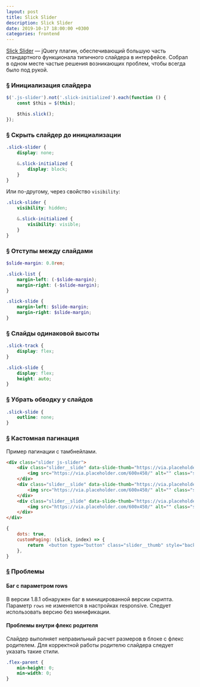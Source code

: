```yaml
---
layout: post
title: Slick Slider
description: Slick Slider
date: 2019-10-17 18:00:00 +0300
categories: frontend
---
```


<p><a href="https://kenwheeler.github.io/slick/" rel="noopener noreferrer" target="_blank">Slick Slider</a>&nbsp;&mdash; jQuery плагин, обеспечивающий большую часть стандартного функционала типичного слайдера в&nbsp;интерфейсе. Собрал в&nbsp;одном месте частые решения возникающих проблем, чтобы всегда было под рукой.</p>

<h3 id="init-slider"><a href="#init-slider" class="post__anchor">§</a> Инициализация слайдера</h3>

```js
$('.js-slider').not('.slick-initialized').each(function () {
    const $this = $(this);

    $this.slick();
});
```

<h3 id="hide-slider"><a href="#hide-slider" class="post__anchor">§</a> Скрыть слайдер до&nbsp;инициализации</h3>

```scss
.slick-slider {
    display: none;

    &.slick-initialized {
        display: block;
    }
}
```

<p>Или по-другому, через свойство <code class="code">visibility</code>:</p>

```scss
.slick-slider {
    visibility: hidden; 

    &.slick-initialized {
        visibility: visible;
    }
}
```

<h3 id="slides-margin"><a href="#slides-margin" class="post__anchor">§</a> Отступы между слайдами</h3>

```scss
$slide-margin: 0.8rem;

.slick-list {
    margin-left: (-$slide-margin);
    margin-right: (-$slide-margin);
}

.slick-slide {
    margin-left: $slide-margin;
    margin-right: $slide-margin;
}
```

<h3 id="equal-height-slides"><a href="#equal-height-slides" class="post__anchor">§</a> Слайды одинаковой высоты</h3>

```scss
.slick-track {
    display: flex;
}

.slick-slide {
    display: flex;
    height: auto;
}
```

<h3 id="remove-outline"><a href="#remove-outline" class="post__anchor">&sect;</a> Убрать обводку у&nbsp;слайдов</h3>

```scss
.slick-slide {
    outline: none;
}
```

<h3 id="custom-paging"><a href="#remove-outline" class="post__anchor">&sect;</a> Кастомная пагинация</h3>

<p>Пример пагинации с&nbsp;тамбнейлами.</p>

```html
<div class="slider js-slider">
    <div class="slider__slide" data-slide-thumb="https://via.placeholder.com/100x70/000/FFF/">
        <img src="https://via.placeholder.com/600x450/" alt="" class="slider__img">
    </div>
    <div class="slider__slide" data-slide-thumb="https://via.placeholder.com/100x70/000/FFF/">
        <img src="https://via.placeholder.com/600x450/" alt="" class="slider__img">
    </div>
    <div class="slider__slide" data-slide-thumb="https://via.placeholder.com/100x70/000/FFF/">
        <img src="https://via.placeholder.com/600x450/" alt="" class="slider__img">
    </div>
</div>
```

```js
{
    dots: true,
    customPaging: (slick, index) => {
        return `<button type="button" class="slider__thumb" style="background-image: url('${ $(slick.$slides[index]).data('slide-thumb') }');">${ index }</button>`;
    },
}
```

<h3 id="hide-slider"><a href="#hide-slider" class="post__anchor">§</a> Проблемы</h3>

<h4>Баг с&nbsp;параметром rows</h4>

<p>В&nbsp;версии 1.8.1 обнаружен баг в&nbsp;миницированной версии скрипта. Параметр <code>rows</code> не&nbsp;изменяется в&nbsp;настройках responsive. Следует использовать версию без минификации.</p>

<h4>Проблемы внутри&nbsp;флекс родителя</h4>

<p>Слайдер выполняет неправильный расчет размеров в блоке с&nbsp;флекс родителем. Для корректной работы родителю слайдера следует указать такие стили.</p>

```scss
.flex-parent {
    min-height: 0;
    min-width: 0;
}
```
